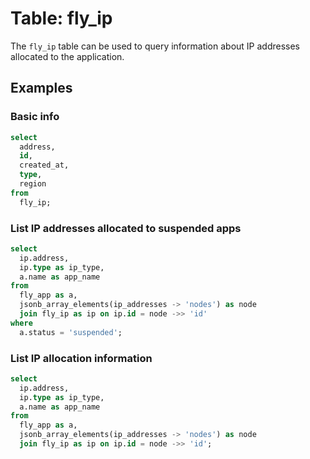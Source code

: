 # Table: fly_ip

The `fly_ip` table can be used to query information about IP addresses allocated to the application.

## Examples

### Basic info

```sql
select
  address,
  id,
  created_at,
  type,
  region
from
  fly_ip;
```

### List IP addresses allocated to suspended apps

```sql
select
  ip.address,
  ip.type as ip_type,
  a.name as app_name
from
  fly_app as a,
  jsonb_array_elements(ip_addresses -> 'nodes') as node
  join fly_ip as ip on ip.id = node ->> 'id'
where
  a.status = 'suspended';
```

### List IP allocation information

```sql
select
  ip.address,
  ip.type as ip_type,
  a.name as app_name
from
  fly_app as a,
  jsonb_array_elements(ip_addresses -> 'nodes') as node
  join fly_ip as ip on ip.id = node ->> 'id';
```
